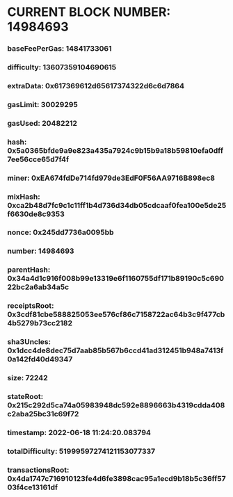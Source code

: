 # CURRENT BLOCK NUMBER: 14984693

### baseFeePerGas: 14841733061
### difficulty: 13607359104690615
### extraData: 0x617369612d65617374322d6c6d7864
### gasLimit: 30029295
### gasUsed: 20482212
### hash: 0x5a0365bfde9a9e823a435a7924c9b15b9a18b59810efa0dff7ee56cce65d7f4f
### miner: 0xEA674fdDe714fd979de3EdF0F56AA9716B898ec8
### mixHash: 0xca2b48d7fc9c1c11ff1b4d736d34db05cdcaaf0fea100e5de25f6630de8c9353
### nonce: 0x245dd7736a0095bb
### number: 14984693
### parentHash: 0x34a4d1c916f008b99e13319e6f1160755df171b89190c5c69022bc2a6ab34a5c
### receiptsRoot: 0x3cdf81cbe588825053ee576cf86c7158722ac64b3c9f477cb4b5279b73cc2182
### sha3Uncles: 0x1dcc4de8dec75d7aab85b567b6ccd41ad312451b948a7413f0a142fd40d49347
### size: 72242
### stateRoot: 0x215c292d5ca74a05983948dc592e8896663b4319cdda408c2aba25bc31c69f72
### timestamp: 2022-06-18 11:24:20.083794
### totalDifficulty: 51999597274121153077337
### transactionsRoot: 0x4da1747c716910123fe4d6fe3898cac95a1ecd9b18b5c36ff5703f4ce13161df
